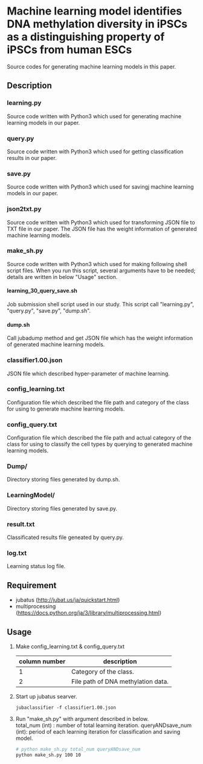 # Machine learning model identifies DNA methylation diversity in iPSCs as a distinguishing property of iPSCs from human ESCs

Source codes for generating machine learning models in this paper.

## Description

### learning.py

Source code written with Python3 which used for generating machine learning models in our paper.

### query.py

Source code written with Python3 which used for getting classification results in our paper.

### save.py

Source code written with Python3 which used for savingj machine learning models in our paper.

### json2txt.py

Source code written with Python3 which used for transforming JSON file to TXT file in our paper. The JSON file has the weight information of generated machine learning models.

### make_sh.py

Source code written with Python3 which used for making following shell script files. When you run this script, several arguments  have to be needed; details are written in below "Usage" section.

#### learning_30_query_save.sh

Job submission shell script used in our study. This script call "learning.py", "query.py", "save.py", "dump.sh".

#### dump.sh

Call jubadump method and get JSON file which has the weight information of generated machine learning models.

### classifier1.00.json

JSON file which described hyper-parameter of machine learning.

### config_learning.txt

Configuration file which described the file path and category of the class for using to generate machine learning models.

### config_query.txt

Configuration file which described the file path and actual category of the class for using to classify the cell types by querying to generated machine learning models.

### Dump/

Directory storing files generated by dump.sh.

### LearningModel/

Directory storing files generated by save.py.

### result.txt

Classificated results file geneated by query.py.

### log.txt

Learning status log file.

## Requirement

- jubatus (http://jubat.us/ja/quickstart.html)
- multiprocessing (https://docs.python.org/ja/3/library/multiprocessing.html)

## Usage

1. Make config_learning.txt & config_query.txt

   | column number | description                        |
   | ------------- | ---------------------------------- |
   | 1             | Category of the class.             |
   | 2             | File path of DNA methylation data. |

2. Start up jubatus searver.  

   ```
   jubaclassifier -f classifier1.00.json
   ```

3. Run "make_sh.py" with argument described in below.  
   total_num (int) : number of total learning iteration.
   queryANDsave_num (int): period of each learning iteration for classification and saving model.  

   ```bash
   # python make_sh.py total_num queryANDsave_num
   python make_sh.py 100 10
   ```